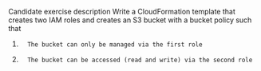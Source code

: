 Candidate exercise description
Write a CloudFormation template that creates two IAM roles and creates an S3 bucket with a bucket policy such that
1.       The bucket can only be managed via the first role
2.       The bucket can be accessed (read and write) via the second role
 
